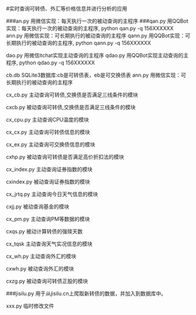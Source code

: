 #实时查询可转债、外汇等价格信息并进行分析的应用

###an.py
用微信实现：每天执行一次的被动查询的主程序
###qan.py
用QQBot实现：每天执行一次的被动查询的主程序, python qan.py -q 156XXXXXX
ann.py      用微信实现：可长期执行的被动查询的主程序
qann.py     用QQBot实现：可长期执行的被动查询的主程序, python qann.py -q 156XXXXXX

dao.py      用微信itchat实现主动查询的主程序
qdao.py     用QQBot实现主动查询的主程序, python qdao.py -q 156XXXXXX

cb.db       SQLite3数据库:cb是可转债表，eb是可交换债表
ann.py      用微信实现：可长期执行的被动查询的主程序

cx_cb.py    主动查询可转债,交换债是否满足三线条件的模块

cxcb.py     被动查询可转债,交换债是否满足三线条件的模块

cx_cpu.py   主动查询CPU温度的模块

cx_cx.py    主动查询可转债信息的模块

cx_ex.py    主动查询可交换债信息的模块

cxhp.py     被动查询可转债是否满足高价折扣法的模块

cx_index.py 主动查询证券指数的模块

cxindex.py  被动查询证券指数的模块

cx_jrtq.py  主动查询今日天气信息的模块

cxjj.py     被动查询基金的模块

cx_pm.py    主动查询PM等数据的模块

cxqs.py     被动计算转债的强赎天数

cx_tqsk     主动查询天气实况信息的模块

cx_wh.py    主动查询外汇的模块

cxwh.py     被动查询外汇的模块

cxzg.py     被动查询可转债正股的模块

###jisilu.py
用于从jisilu.cn上爬取新转债的数据，并加入到数据库中。

xxx.py      临时修改文件
